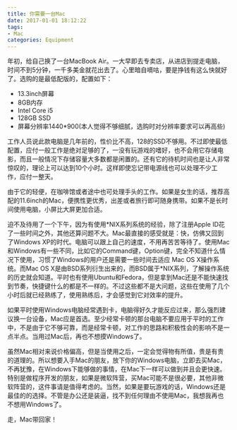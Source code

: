 ```yaml
---
title: 你需要一台Mac
date: 2017-01-01 18:12:22
tags:
- Mac
categories: Equipment
---
```


年初，给自己换了一台MacBook Air。一大早即去专卖店，从进店到提走电脑，时间不到5分钟，一千多美金就花出去了。心里暗自嘀咕，要是挣钱有这么快就好了。选购的是最低配版的，配置如下：

* 13.3inch屏幕
* 8GB内存
* Intel Core i5
* 128GB SSD
* 屏幕分辨率1440*900(本人觉得不够细腻，选购时对分辨率要求可以再高些)

<!-- more -->

工作人员说此款电脑是几年前的，性价比不高，128的SSD不够用。不过即使最低配置，应付一般工作是绝对足够的了，一没有玩游戏的嗜好，也不会用它存储电影，而且一般情况下存储容量大多数都是闲置的。还有它的待机时间也是让人非常惊叹的，理论上可以达到10个小时。这样即使忘记带电源线也可以处理不少工作，应付一整天。

由于它的轻便，在咖啡馆或者途中也可处理手头的工作。如果是女生的话，推荐高配的11.6inch的Mac，便携性更优秀，出差或者旅行即可随身携带。如果不是长时间使用电脑，小屏比大屏更加合适。

迫不及待用了一个下午，因为有使用\*NIX系列系统的经验，除了注册Apple ID花了一些时间之外，其他还算问题不大。Mac最直接的感受就是：快，仿佛又回到了Windows XP的时代。电脑可以跟上自己的速度，不用再苦苦等待了。使用Mac和Windows有一些不同，比如它的Command键，Option键，完全不知道什么情况下使用，习惯了Windows的用户还是需要一些时间去适应 Mac OS X操作系统。而Mac OS X是由BSD系列衍生出来的，而BSD属于*NIX系列，了解操作系统的历史就会知道。平时也有使用Ubuntu和Fedora，但是拿到Mac还是不能快速找到节奏，快捷键什么的都是不一样的。不过这些都不是大问题，这些在使用了几个小时后就已经熟练了，使用熟练后，才会感觉到它对效率的提升。

如果平时使用Windows电脑经常遇到卡，电脑得好久才能反应过来，那么强烈建议换一台设备，Mac应是首选。至少经常卡顿的那台电脑不要应用于平时的工作中，不是由于它不够可靠，而是经常卡顿，对工作的思路和积极性会的影响不是一点半点。当用过Mac后，再也不想摸Windows了。

虽然Mac相对来说价格偏高，但是当使用之后，一定会觉得物有所值，贵是有贵的道理的。所以想要入手Mac的朋友，放下你的Windows电脑，立即去买Mac，不再犹豫，在Windows下能够做的事情，在Mac下一样可以做到并且会更快速。特别是做程序开发的朋友，如果是微软阵营，买Mac可能不是很必要，其他非微软阵营的，这件事请是值得考虑的。当然，如果是要玩游戏的话，Windows还是最佳的的选择。不管是办公还是装逼，找不到任何理由不使用Mac，我想我再也不想用Windows了。

走，Mac带回家！
